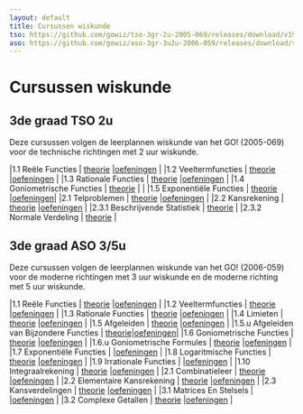 ```yaml
---
layout: default
title: Cursussen wiskunde
tso: https://github.com/gowiz/tso-3gr-2u-2005-069/releases/download/v19.7
aso: https://github.com/gowiz/aso-3gr-3u2u-2006-059/releases/download/v19.7
---
```


Cursussen wiskunde
==================

3de graad TSO 2u
----------------
Deze cursussen volgen de leerplannen wiskunde van het GO! (2005-069) voor de technische richtingen met 2 uur wiskunde.

|1.1 Reële Functies             | [theorie]({{page.tso}}/0101_ReeleFuncties.pdf)          |[oefeningen]({{page.tso}}/0101_ReeleFuncties_OEF.pdf)       |
|1.2 Veeltermfuncties           | [theorie]({{page.tso}}/0102_Veeltermfuncties.pdf)       |[oefeningen]({{page.tso}}/0102_Veeltermfuncties_OEF.pdf)    |
|1.3 Rationale Functies         | [theorie]({{page.tso}}/0103_RationaleFuncties.pdf)      |[oefeningen]({{page.tso}}/0103_RationaleFuncties_OEF.pdf)   |
|1.4 Goniometrische Functies    | [theorie]({{page.tso}}/0104_GoniometrischeFuncties.pdf) |                                                            |
|1.5 Exponentiële Functies      | [theorie]({{page.tso}}/0105_exponentieleFuncties.pdf)   |[oefeningen]({{page.tso}}/0105_exponentieleFuncties_OEF.pdf)|
|2.1 Telproblemen               | [theorie]({{page.tso}}/0201_Telproblemen.pdf)           |[oefeningen]({{page.tso}}/0201_Telproblemen_OEF.pdf)        |
|2.2 Kansrekening               | [theorie]({{page.tso}}/0202_Kansrekening.pdf)           |[oefeningen]({{page.tso}}/0202_Kansrekening_OEF.pdf)        |
|2.3.1 Beschrijvende Statistiek | [theorie]({{page.tso}}/020301_BeschrijvendeStatistiek.pdf)                                                           |
|2.3.2 Normale Verdeling        | [theorie]({{page.tso}}/020302_NormaleVerdeling.pdf)                                                                  |


3de graad ASO 3/5u
------------------
Deze cursussen volgen de leerplannen wiskunde van het GO! (2006-059) voor de moderne richtingen met 3 uur wiskunde en de moderne richting met 5 uur wiskunde.

|1.1 Reële Functies                       | [theorie]({{page.aso}}/0101_ReeleFuncties.pdf)                   |[oefeningen]({{page.aso}}/0101_ReeleFuncties_OEF.pdf)                   |
|1.2 Veeltermfuncties                     | [theorie]({{page.aso}}/0102_Veeltermfuncties.pdf)                |[oefeningen]({{page.aso}}/0102_Veeltermfuncties_OEF.pdf)                |
|1.3 Rationale Functies                   | [theorie]({{page.aso}}/0103_RationaleFuncties.pdf)               |[oefeningen]({{page.aso}}/0103_RationaleFuncties_OEF.pdf)               |
|1.4 Limieten                             | [theorie]({{page.aso}}/0104_Limieten.pdf)                        |[oefeningen]({{page.aso}}/0104_Limieten_OEF.pdf)                        |
|1.5 Afgeleiden                           | [theorie]({{page.aso}}/0105_Afgeleiden.pdf)                      |[oefeningen]({{page.aso}}/0105_Afgeleiden_OEF.pdf)                      |
|1.5.u Afgeleiden van Bijzondere Functies | [theorie]({{page.aso}}/0105U_AfgeleidenVanBijzondereFuncties.pdf)|[oefeningen]({{page.aso}}/0105U_AfgeleidenVanBijzondereFuncties_OEF.pdf)|
|1.6 Goniometrische Functies              | [theorie]({{page.aso}}/0106_GoniometrischeFuncties.pdf)          |[oefeningen]({{page.aso}}/0106_GoniometrischeFuncties_OEF.pdf)          |
|1.6.u Goniometrische Formules            | [theorie]({{page.aso}}/0106U_GoniometrischeFormules.pdf)         |[oefeningen]({{page.aso}}/0106U_GoniometrischeFormules_OEF.pdf)         |
|1.7 Exponentiële Functies                |                                                                  |[oefeningen]({{page.aso}}/0107_ExponentieleFuncties_OEF.pdf)            |
|1.8 Logaritmische Functies               | [theorie]({{page.aso}}/0108_LogaritmischeFuncties.pdf)           |[oefeningen]({{page.aso}}/0108_LogaritmischeFuncties_OEF.pdf)           |
|1.9 Irrationale Functies                 |                                                                  |[oefeningen]({{page.aso}}/0109_IrrationaleFuncties_OEF.pdf)             |
|1.10 Integraalrekening                   | [theorie]({{page.aso}}/0110_Integraalrekening.pdf)               |[oefeningen]({{page.aso}}/0110_Integraalrekening_OEF.pdf)               |
|2.1 Combinatieleer                       | [theorie]({{page.aso}}/0201_Combinatieleer.pdf)                  |[oefeningen]({{page.aso}}/0201_Combinatieleer_OEF.pdf)                  |
|2.2 Elementaire Kansrekening             | [theorie]({{page.aso}}/0202_ElementaireKansrekening.pdf)         |[oefeningen]({{page.aso}}/0202_ElementaireKansrekening_OEF.pdf)         |
|2.3 Kansverdelingen                      | [theorie]({{page.aso}}/0203_Kansverdelingen.pdf)                 |[oefeningen]({{page.aso}}/0203_Kansverdelingen_OEF.pdf)                 |
|3.1 Matrices En Stelsels                 |                                                                  |[oefeningen]({{page.aso}}/0301_MatricesEnStelsels_OEF.pdf)              |
|3.2 Complexe Getallen                    | [theorie]({{page.aso}}/0302_ComplexeGetallen.pdf)                |[oefeningen]({{page.aso}}/0302_ComplexeGetallen_OEF.pdf)                |







